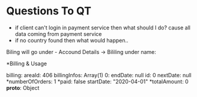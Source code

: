# Questions To QT
- if client can't login in payment service then what should I do? cause all data coming from payment service 
- if no country found then what would happen..

Biling will go under - Accound Details -> Bililing under name: 

*Billing & Usage


billing:
areaId: 406
billingInfos: Array(1)
0:
    endDate: null
    id: 0
    nextDate: null
    *numberOfOrders: 1
    *paid: false
    startDate: "2020-04-01"
    *totalAmount: 0
__proto__: Object